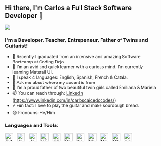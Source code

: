 ## Hi there, I'm Carlos a Full Stack Software Developer 👋

<!-- ![](https://github.com/MishManners/MishManners/blob/master/MishManners%20Room%20animated.gif) -->
![](https://giphy.com/gifs/tech-computing-metaverse-9iv4ErObYQvrW)
<!-- <iframe src="https://giphy.com/embed/9iv4ErObYQvrW" width="480" height="270" frameBorder="0" class="giphy-embed" allowFullScreen></iframe><p><a href="https://giphy.com/gifs/tech-computing-metaverse-9iv4ErObYQvrW">via GIPHY</a></p> -->

### I'm a Developer, Teacher, Entrepeneur, Father of Twins and Guitarist!

- 🔭 Recently I graduated from an intensive and amazing Software Bootcamp at Coding Dojo
- 🌱 I'm an avid and quick learner with a curious mind. I'm currently learning Materail UI. 
- 🥅 I speak 4 languages: English, Spanish, French & Catala. 
- 💬 Ask me about where my accent is from
- 👯 I'm a proud father of two beautiful twin girls called Emiliana & Mariela
- 📫 You can reach through: [Linkedin] (https://www.linkedin.com/in/carloscaicedocodes/) 
- ⚡ Fun fact: I love to play the guitar and make sourdough bread. 
- 😄 Pronouns: He/Him

<!-- ### Connect with me: -->

### Languages and Tools:

[<img align="left" alt="Python" width="26px" src="https://cdn.jsdelivr.net/gh/devicons/devicon/icons/python/python-original.svg" style="padding-right:10px;" />][linkedin]
[<img align="left" alt="Java" width="26px" src="https://cdn.jsdelivr.net/gh/devicons/devicon/icons/java/java-original.svg" style="padding-right:10px;" />][linkedin]
[<img align="left" alt="Javascript" width="26px" src="https://cdn.jsdelivr.net/gh/devicons/devicon/icons/javascript/javascript-original.svg" style="padding-right:10px;" />][linkedin]
[<img align="left" alt="HTML5" width="26px" src="https://cdn.jsdelivr.net/gh/devicons/devicon/icons/html5/html5-original.svg" style="padding-right:10px;" />][linkedin]
[<img align="left" alt="CSS3" width="26px" src="https://cdn.jsdelivr.net/gh/devicons/devicon/icons/css3/css3-original.svg" style="padding-right:10px;" />][linkedin]
[<img align="left" alt="React" width="26px" src="https://cdn.jsdelivr.net/gh/devicons/devicon/icons/react/react-original.svg" style="padding-right:10px;" />][linkedin]
[<img align="left" alt="Node.js" width="26px" src="https://cdn.jsdelivr.net/gh/devicons/devicon/icons/nodejs/nodejs-original.svg" style="padding-right:10px;" />][linkedin]
[<img align="left" alt="MySQL" width="26px" src="https://cdn.jsdelivr.net/gh/devicons/devicon/icons/mysql/mysql-original.svg" style="padding-right:10px;" />][linkedin]
[<img align="left" alt="MongoDB" width="26px" src="https://cdn.jsdelivr.net/gh/devicons/devicon/icons/mongodb/mongodb-original.svg" style="padding-right:10px;" />][linkedin]
[<img align="left" alt="Git" width="26px" src="https://cdn.jsdelivr.net/gh/devicons/devicon/icons/git/git-original.svg" style="padding-right:10px;" />][linkedin]
[<img align="left" alt="Visual Studio Code" width="26px" src="https://cdn.jsdelivr.net/gh/devicons/devicon/icons/vscode/vscode-original.svg" style="padding-right:10px;" />][linkedin]


[linkedin]: https://linkedin.com/in/carloscaicedocodes

